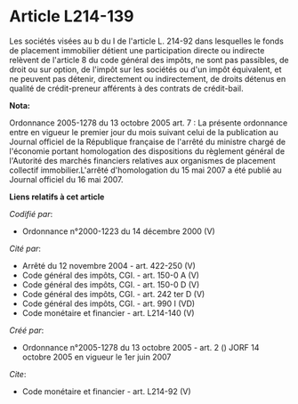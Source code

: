 # Article L214-139

Les sociétés visées au b du I de l'article L. 214-92 dans lesquelles le fonds de placement immobilier détient une
participation directe ou indirecte relèvent de l'article 8 du code général des impôts, ne sont pas passibles, de droit ou sur
option, de l'impôt sur les sociétés ou d'un impôt équivalent, et ne peuvent pas détenir, directement ou indirectement, de
droits détenus en qualité de crédit-preneur afférents à des contrats de crédit-bail.

**Nota:**

Ordonnance 2005-1278 du 13 octobre 2005 art. 7 : La présente ordonnance entre en vigueur le premier jour du mois suivant
celui de la publication au Journal officiel de la République française de l'arrêté du ministre chargé de l'économie portant
homologation des dispositions du règlement général de l'Autorité des marchés financiers relatives aux organismes de placement
collectif immobilier.L'arrêté d'homologation du 15 mai 2007 a été publié au Journal officiel du 16 mai 2007.

**Liens relatifs à cet article**

_Codifié par_:

  - Ordonnance n°2000-1223 du 14 décembre 2000 (V)

_Cité par_:

  - Arrêté du 12 novembre 2004 - art. 422-250 (V)
  - Code général des impôts, CGI. - art. 150-0 A (V)
  - Code général des impôts, CGI. - art. 150-0 D (V)
  - Code général des impôts, CGI. - art. 242 ter D (V)
  - Code général des impôts, CGI. - art. 990 I (VD)
  - Code monétaire et financier - art. L214-140 (V)

_Créé par_:

  - Ordonnance n°2005-1278 du 13 octobre 2005 - art. 2 () JORF 14 octobre 2005 en vigueur le 1er juin 2007

_Cite_:

  - Code monétaire et financier - art. L214-92 (V)
